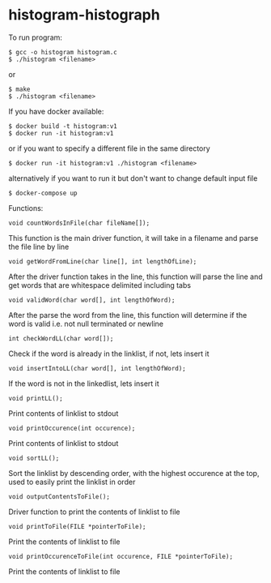 # histogram-histograph

To run program:

```
$ gcc -o histogram histogram.c
$ ./histogram <filename>
```
or
```
$ make
$ ./histogram <filename>
```

If you have docker available:

```
$ docker build -t histogram:v1
$ docker run -it histogram:v1
```
or if you want to specify a different file in the same directory
```
$ docker run -it histogram:v1 ./histogram <filename>
```

alternatively if you want to run it but don't want to change default input file
```
$ docker-compose up
```

Functions:
```
void countWordsInFile(char fileName[]);
```
This function is the main driver function, it will take in a filename and parse the file line by line

```
void getWordFromLine(char line[], int lengthOfLine);
```
After the driver function takes in the line, this function will parse the line and get words that are whitespace delimited including tabs

```
void validWord(char word[], int lengthOfWord);
```
After the parse the word from the line, this function will determine if the word is valid i.e. not null terminated or newline

```
int checkWordLL(char word[]);
```
Check if the word is already in the linklist, if not, lets insert it

```
void insertIntoLL(char word[], int lengthOfWord);
```
If the word is not in the linkedlist, lets insert it

```
void printLL();
```
Print contents of linklist to stdout

```
void printOccurence(int occurence);
```
Print contents of linklist to stdout

```
void sortLL();
```
Sort the linklist by descending order, with the highest occurence at the top, used to easily print the linklist in order

```
void outputContentsToFile();
```
Driver function to print the contents of linklist to file

```
void printToFile(FILE *pointerToFile);
```
Print the contents of linklist to file

```
void printOccurenceToFile(int occurence, FILE *pointerToFile);
```
Print the contents of linklist to file

